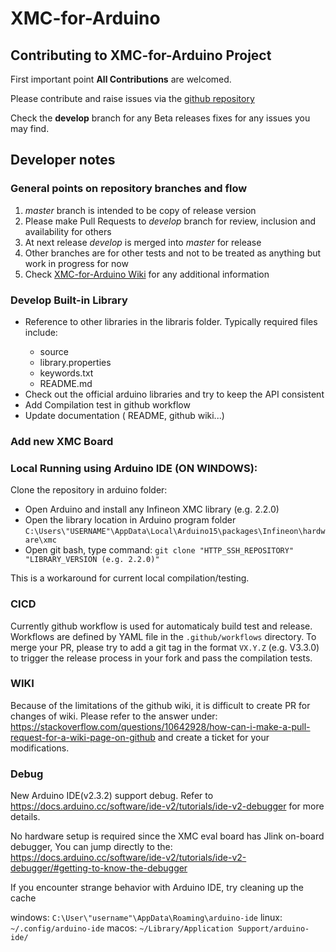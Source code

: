 # XMC-for-Arduino
## Contributing to XMC-for-Arduino Project
First important point **All Contributions** are welcomed.

Please contribute and raise issues via the [github repository](https://github.com/Infineon/XMC-for-Arduino/tree/develop) 

Check the **develop** branch for any Beta releases fixes for any issues you may find. 

## Developer notes

### General points on repository branches and flow

1. _master_ branch is intended to be copy of release version
2. Please make Pull Requests to _develop_ branch for review, inclusion and availability for others
3. At next release _develop_ is merged into _master_ for release
4. Other branches are for other tests and not to be treated as anything but work in progress for now
5. Check [XMC-for-Arduino Wiki](https://github.com/Infineon/XMC-for-Arduino/wiki) for any additional information

### Develop Built-in Library
<ul>
  <li>Reference to other libraries in the libraris folder. Typically required files include: </li>
   <ul>
      <li>source</li>
      <li>library.properties</li>
      <li>keywords.txt</li>
      <li>README.md</li>
    </ul>
  <li>Check out the official arduino libraries and try to keep the API consistent</li>
  <li>Add Compilation test in github workflow</li>
  <li>Update documentation ( README, github wiki...)</li>
</ul>

### Add new XMC Board

### Local Running using Arduino IDE (**ON WINDOWS**):
Clone the repository in arduino folder:
- Open Arduino and install any Infineon XMC library (e.g. 2.2.0)
- Open the library location in Arduino program folder
`C:\Users\"USERNAME"\AppData\Local\Arduino15\packages\Infineon\hardware\xmc`
- Open git bash, type command:
`git clone "HTTP_SSH_REPOSITORY" "LIBRARY_VERSION (e.g. 2.2.0)"`

This is a workaround for current local compilation/testing.

### CICD

Currently github workflow is used for automaticaly build test and release. Workflows are defined by YAML file in the `.github/workflows` directory. 
To merge your PR, please try to add a git tag in the format `VX.Y.Z` (e.g. V3.3.0) to trigger the release process in your fork and pass the compilation tests.

### WIKI
Because of the limitations of the github wiki, it is difficult to create PR for changes of wiki. Please refer to the answer under: https://stackoverflow.com/questions/10642928/how-can-i-make-a-pull-request-for-a-wiki-page-on-github and create a ticket for your modifications.

### Debug
New Arduino IDE(v2.3.2) support debug. Refer to https://docs.arduino.cc/software/ide-v2/tutorials/ide-v2-debugger for more details.

No hardware setup is required since the XMC eval board has Jlink on-board debugger, You can jump directly to the:
https://docs.arduino.cc/software/ide-v2/tutorials/ide-v2-debugger/#getting-to-know-the-debugger


If you encounter strange behavior with Arduino IDE, try cleaning up the cache

windows: `C:\User\"username"\AppData\Roaming\arduino-ide`
linux: `~/.config/arduino-ide`
macos: `~/Library/Application Support/arduino-ide/`
